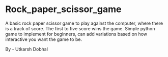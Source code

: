 # Rock_paper_scissor_game
A basic rock paper scissor game to play against the computer, where there is a track of score. 
The first to five score wins the game.
Simple python game to implement for beginners, can add variations based on how interactive you want the game to be.


By - Utkarsh Dobhal
